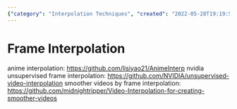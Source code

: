 ```yaml
---
{"category": "Interpolation Techniques", "created": "2022-05-28T19:19:58+08:00", "date": "2022-05-28 19:19:58", "description": "This article explores different methods of frame interpolation, a technique aimed at producing smoother videos. It discusses approaches such as AnimeInterp and NVIDIA's unsupervised video interpolation, which can help create more fluid and continuous visuals.", "modified": "2022-05-28T19:21:59+08:00", "tags": ["frame_interpolation", "AnimeInterp", "NVIDIA_unsupervised_video_interpolation", "smooth_videos", "Video-Interpolation", "techniques", "video_quality"], "title": "Mastering Frame Interpolation Techniques for Smooth Videos"}
---
```

# Frame Interpolation
anime interpolation:
https://github.com/lisiyao21/AnimeInterp
nvidia unsupervised frame interpolation:
https://github.com/NVIDIA/unsupervised-video-interpolation
smoother videos by frame interpolation:
https://github.com/midnightripper/Video-Interpolation-for-creating-smoother-videos
